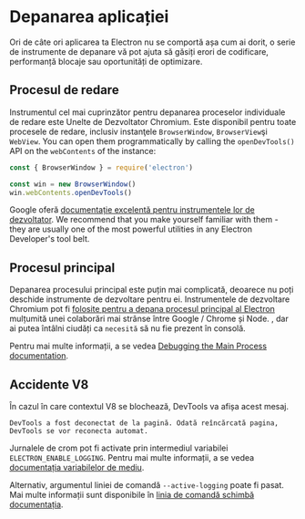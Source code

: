 # Depanarea aplicației

Ori de câte ori aplicarea ta Electron nu se comportă așa cum ai dorit, o serie de instrumente de depanare vă pot ajuta să găsiți erori de codificare, performanță blocaje sau oportunități de optimizare.

## Procesul de redare

Instrumentul cel mai cuprinzător pentru depanarea proceselor individuale de redare este Unelte de Dezvoltator Chromium. Este disponibil pentru toate procesele de redare, inclusiv instanţele `BrowserWindow`, `BrowserView`şi `WebView`. You can open them programmatically by calling the `openDevTools()` API on the `webContents` of the instance:

```javascript
const { BrowserWindow } = require('electron')

const win = new BrowserWindow()
win.webContents.openDevTools()
```

Google oferă [documentație excelentă pentru instrumentele lor de dezvoltator](https://developer.chrome.com/devtools). We recommend that you make yourself familiar with them - they are usually one of the most powerful utilities in any Electron Developer's tool belt.

## Procesul principal

Depanarea procesului principal este puțin mai complicată, deoarece nu poți deschide instrumente de dezvoltare pentru ei. Instrumentele de dezvoltare Chromium pot fi [folosite pentru a depana procesul principal al Electron](https://nodejs.org/en/docs/inspector/) mulțumită unei colaborări mai strânse între Google / Chrome și Node. , dar ai putea întâlni ciudăți ca `necesită` să nu fie prezent în consolă.

Pentru mai multe informații, a se vedea [Debugging the Main Process documentation](./debugging-main-process.md).

## Accidente V8

În cazul în care contextul V8 se blochează, DevTools va afișa acest mesaj.

`DevTools a fost deconectat de la pagină. Odată reîncărcată pagina, DevTools se vor reconecta automat.`

Jurnalele de crom pot fi activate prin intermediul variabilei `ELECTRON_ENABLE_LOGGING`. Pentru mai multe informații, a se vedea [documentația variabilelor de mediu](https://www.electronjs.org/docs/api/environment-variables#electron_enable_logging).

Alternativ, argumentul liniei de comandă `--active-logging` poate fi pasat. Mai multe informații sunt disponibile în [linia de comandă schimbă documentația](https://www.electronjs.org/docs/api/command-line-switches#--enable-logging).
